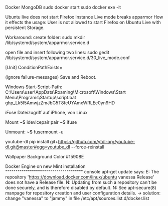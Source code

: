 Docker MongoDB 
sudo docker start <containername>
sudo docker exe -it <containername> 

Ubuntu live does not start Firefox Instance
  Live mode breaks apparmor
  How it effects the usage:
  User is not allowed to start Firefox on Ubuntu Live with persistent Storage.

  Workaround: 
  create folder: 
  sudo mkdir /lib/systemd/system/apparmor.service.d

  open file and insert following two lines:
  sudo gedit /lib/systemd/system/apparmor.service.d/30_live_mode.conf

[Unit]
ConditionPathExists=

  (ignore failure-messages)
  Save and Reboot.



Windows Start-Script-Path:
C:\Users\user\AppData\Roaming\Microsoft\Windows\Start Menu\Programs\Startup\script.bat
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


iFuse
Dateizugriff auf iPhone, von Linux

Mount
~$ idevicepair pair
~$ ifuse <mountingpoint>

Unmount: 
~$ fusermount -u <mountingpoint>

  
  youtube-dl
pip install git+https://github.com/ytdl-org/youtube-dl.git@master#egg=youtube_dl --force-reinstall

Wallpaper Background Color #15908E

Docker Engine on new Mint installation
""""""""""""""""""""""""""""""""""""""
console apt-get update says:
E: The repository 'https://download.docker.com/linux/ubuntu vanessa Release' does not have a Release file.
N: Updating from such a repository can't be done securely, and is therefore disabled by default.
N: See apt-secure(8) manpage for repository creation and user configuration details.
-> solution: change "vanessa" to "jammy" in file /etc/apt/sources.list.d/docker.list
